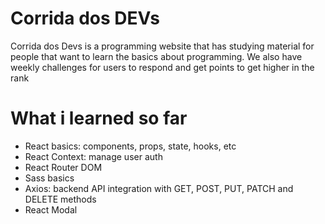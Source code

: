 # Corrida dos DEVs

Corrida dos Devs is a programming website that has studying material for people that want to learn the basics about programming. We also have weekly challenges for users to respond and get points to get higher in the rank

# What i learned so far

-   React basics: components, props, state, hooks, etc
-   React Context: manage user auth
-   React Router DOM
-   Sass basics
-   Axios: backend API integration with GET, POST, PUT, PATCH and DELETE methods
-   React Modal
